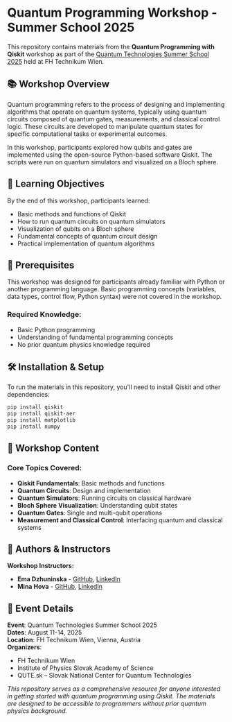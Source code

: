 # Quantum Programming Workshop - Summer School 2025

This repository contains materials from the **Quantum Programming with Qiskit** workshop as part of the [Quantum Technologies Summer School 2025](https://www.technikum-wien.at/en/qute2025/) held at FH Technikum Wien.

## 📚 Workshop Overview

Quantum programming refers to the process of designing and implementing algorithms that operate on quantum systems, typically using quantum circuits composed of quantum gates, measurements, and classical control logic. These circuits are developed to manipulate quantum states for specific computational tasks or experimental outcomes.

In this workshop, participants explored how qubits and gates are implemented using the open-source Python-based software Qiskit. The scripts were run on quantum simulators and visualized on a Bloch sphere.

## 🎯 Learning Objectives

By the end of this workshop, participants learned:

- Basic methods and functions of Qiskit
- How to run quantum circuits on quantum simulators
- Visualization of qubits on a Bloch sphere
- Fundamental concepts of quantum circuit design
- Practical implementation of quantum algorithms

## 🔧 Prerequisites

This workshop was designed for participants already familiar with Python or another programming language. Basic programming concepts (variables, data types, control flow, Python syntax) were not covered in the workshop.

### Required Knowledge:
- Basic Python programming
- Understanding of fundamental programming concepts
- No prior quantum physics knowledge required

## 🛠️ Installation & Setup

To run the materials in this repository, you'll need to install Qiskit and other dependencies:

```bash
pip install qiskit
pip install qiskit-aer
pip install matplotlib
pip install numpy
```


## 📖 Workshop Content

### Core Topics Covered:

- **Qiskit Fundamentals**: Basic methods and functions
- **Quantum Circuits**: Design and implementation
- **Quantum Simulators**: Running circuits on classical hardware
- **Bloch Sphere Visualization**: Understanding qubit states
- **Quantum Gates**: Single and multi-qubit operations
- **Measurement and Classical Control**: Interfacing quantum and classical systems

## 👥 Authors & Instructors

**Workshop Instructors:**
- **Ema Dzhuninska** - [GitHub](https://github.com/emadzhuninska), [LinkedIn](https://www.linkedin.com/in/emadzhuninska/)
- **Mina Hova** - [GitHub](https://github.com/pmyna), [LinkedIn](https://www.linkedin.com/in/mina-hova-789a9529b/)

## 🏫 Event Details

**Event**: Quantum Technologies Summer School 2025  
**Dates**: August 11-14, 2025  
**Location**: FH Technikum Wien, Vienna, Austria  
**Organizers**: 
- FH Technikum Wien
- Institute of Physics Slovak Academy of Science
- QUTE.sk – Slovak National Center for Quantum Technologies



*This repository serves as a comprehensive resource for anyone interested in getting started with quantum programming using Qiskit. The materials are designed to be accessible to programmers without prior quantum physics background.*